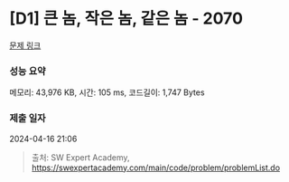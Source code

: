 # [D1] 큰 놈, 작은 놈, 같은 놈 - 2070 

[문제 링크](https://swexpertacademy.com/main/code/problem/problemDetail.do?contestProbId=AV5QQ6qqA40DFAUq) 

### 성능 요약

메모리: 43,976 KB, 시간: 105 ms, 코드길이: 1,747 Bytes

### 제출 일자

2024-04-16 21:06



> 출처: SW Expert Academy, https://swexpertacademy.com/main/code/problem/problemList.do